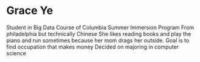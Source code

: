 # Grace Ye

Student in Big Data Course of Columbia Summer Immersion Program
From philadelphia but technically Chinese
She likes reading books and play the piano and run sometimes because her mom drags her outside. 
Goal is to find occupation that makes money
Decided on majoring in computer science
